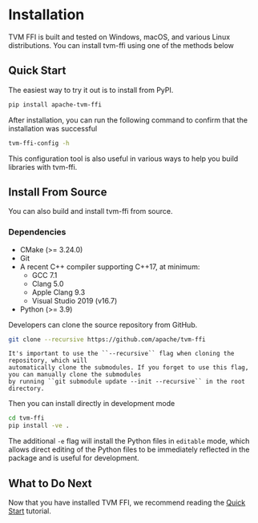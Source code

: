 <!--- Licensed to the Apache Software Foundation (ASF) under one -->
<!--- or more contributor license agreements.  See the NOTICE file -->
<!--- distributed with this work for additional information -->
<!--- regarding copyright ownership.  The ASF licenses this file -->
<!--- to you under the Apache License, Version 2.0 (the -->
<!--- "License"); you may not use this file except in compliance -->
<!--- with the License.  You may obtain a copy of the License at -->

<!---   http://www.apache.org/licenses/LICENSE-2.0 -->

<!--- Unless required by applicable law or agreed to in writing, -->
<!--- software distributed under the License is distributed on an -->
<!--- "AS IS" BASIS, WITHOUT WARRANTIES OR CONDITIONS OF ANY -->
<!--- KIND, either express or implied.  See the License for the -->
<!--- specific language governing permissions and limitations -->
<!--- under the License. -->
# Installation

TVM FFI is built and tested on Windows, macOS, and various
Linux distributions. You can install tvm-ffi using one of the
methods below

## Quick Start

The easiest way to try it out is to install from PyPI.

```bash
pip install apache-tvm-ffi
```

After installation, you can run the following command to confirm that
the installation was successful

```bash
tvm-ffi-config -h
```

This configuration tool is also useful in various ways to help you build
libraries with tvm-ffi.


## Install From Source

You can also build and install tvm-ffi from source.

### Dependencies

- CMake (>= 3.24.0)
- Git
- A recent C++ compiler supporting C++17, at minimum:
    - GCC 7.1
    - Clang 5.0
    - Apple Clang 9.3
    - Visual Studio 2019 (v16.7)
- Python (>= 3.9)


Developers can clone the source repository from GitHub.

```bash
git clone --recursive https://github.com/apache/tvm-ffi
```

```{note}
It's important to use the ``--recursive`` flag when cloning the repository, which will
automatically clone the submodules. If you forget to use this flag, you can manually clone the submodules
by running ``git submodule update --init --recursive`` in the root directory.
```

Then you can install directly in development mode

```bash
cd tvm-ffi
pip install -ve .
```

The additional `-e` flag will install the Python files in `editable` mode,
which allows direct editing of the Python files to be immediately reflected in the package
and is useful for development.

## What to Do Next

Now that you have installed TVM FFI, we recommend reading the [Quick Start](./quick_start.md) tutorial.

